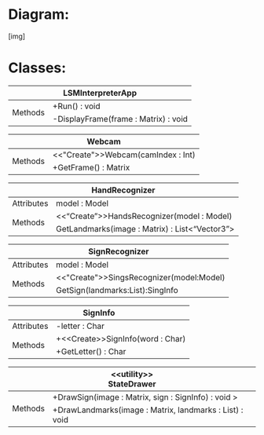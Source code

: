 # Diagram:

[img]

# Classes:

<table>
<thead>
  <tr>
    <th colspan="2">LSMInterpreterApp</th>
  </tr>
</thead>
<tbody>
  <tr>
    <td rowspan="2">Methods</td>
    <td>+Run() : void</td>
  </tr>
  <tr>
    <td>-DisplayFrame(frame : Matrix) : void</td>
  </tr>
</tbody>
</table>

<table>
<thead>
  <tr>
    <th colspan="2">Webcam</th>
  </tr>
</thead>
<tbody>
  <tr>
    <td rowspan="2">Methods</td>
    <td><<"Create">>Webcam(camIndex : Int)</td>
  </tr>
  <tr>
    <td>+GetFrame() : Matrix</td>
  </tr>
</tbody>
</table>

<table>
<thead>
  <tr>
    <th colspan="2">HandRecognizer</th>
  </tr>
</thead>
<tbody>
  <tr>
    <td rowspan="1">Attributes</td>
    <td>model : Model </td>
  </tr>
  <tr>
    <td rowspan="2">Methods</td>
    <td> <<“Create”>>HandsRecognizer(model : Model)</td>
  </tr>
  <tr>
    <td>GetLandmarks(image : Matrix) : List<“Vector3”> </td>
  </tr>
</tbody>
</table>

<table>
<thead>
  <tr>
    <th colspan="2">SignRecognizer</th>
  </tr>
</thead>
<tbody>
  <tr>
    <td rowspan="2">Attributes</td>
    <td>model : Model</td>
  </tr>
  <tr>
  </tr>
  <tr>
    <td rowspan="2">Methods</td>
    <td><<"Create">>SingsRecognizer(model:Model)</td>
  </tr>
  <tr>
    <td>GetSign(landmarks:List<Vector3>):SingInfo</td>
  </tr>
</tbody>
</table>

<table>
<thead>
  <tr>
    <th colspan="2">SignInfo</th>
  </tr>
</thead>
<tbody>
  <tr>
    <td rowspan="2">Attributes</td>
    <td>-letter : Char
</td>
  </tr>
  <tr>
  </tr>
  <tr>
    <td rowspan="2">Methods</td>
    <td>+&lt;&lt;Create&gt;&gt;SignInfo(word : Char)</td>
  </tr>
  <tr>
    <td>+GetLetter() : Char</td>
  </tr>
</tbody>
</table>

<table>
<thead>
  <tr>
    <th colspan="2">&lt;&lt;utility&gt;&gt;<br>StateDrawer</th>
  </tr>
</thead>
<tbody>

  <tr>
    <td rowspan="2">Methods</td>
    <td>+DrawSign(image : Matrix, sign : SignInfo) : void 
      >
    </td>
      </tr>
  <tr>
    <td>+DrawLandmarks(image : Matrix, landmarks : List<Vector3>) : void
  </tr>
    
  </tr>

</tbody>
</table>
